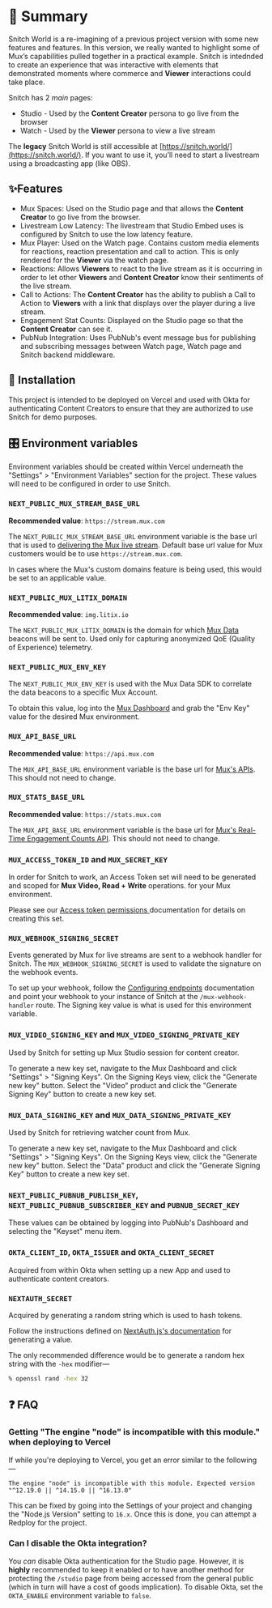 # 👀 Summary

Snitch World is a re-imagining of a previous project version with some new features and features.  In this version, we really wanted to highlight some of Mux’s capabilities pulled together in a practical example.  Snitch is intednded to create an experience that was interactive with elements that demonstrated moments where commerce and **Viewer** interactions could take place.

Snitch has 2 _main_ pages:

- Studio - Used by the **Content Creator** persona to go live from the browser
- Watch - Used by the **Viewer** persona to view a live stream

The **legacy** Snitch World is still accessible at [https://snitch.world/](https://snitch.world/).  If you want to use it, you’ll need to start a livestream using a broadcasting app (like OBS).

## ✨Features

- Mux Spaces: Used on the Studio page and that allows the **Content Creator** to go live from the browser.
- Livestream Low Latency: The livestream that Studio Embed uses is configured by Snitch to use the low latency feature.
- Mux Player: Used on the Watch page.  Contains custom media elements for reactions, reaction presentation and call to action.  This is only rendered for the **Viewer** via the watch page.
- Reactions: Allows **Viewers** to react to the live stream as it is occurring in order to let other **Viewers** and **Content Creator** know their sentiments of the live stream.
- Call to Actions: The **Content Creator** has the ability to publish a Call to Action to **Viewers** with a link that displays over the player during a live stream.
- Engagement Stat Counts: Displayed on the Studio page so that the **Content Creator** can see it.
- PubNub Integration: Uses PubNub's event message bus for publishing and subscribing messages between Watch page, Watch page and Snitch backend middleware.

## 🎁 Installation

This project is intended to be deployed on Vercel and used with Okta for authenticating Content Creators to ensure that they are authorized to use Snitch for demo purposes.

## 🎛️ Environment variables

Environment variables should be created within Vercel underneath the "Settings" > "Environment Variables" section for the project.  These values will need to be configured in order to use Snitch.

### `NEXT_PUBLIC_MUX_STREAM_BASE_URL`

**Recommended value**: `https://stream.mux.com`

The `NEXT_PUBLIC_MUX_STREAM_BASE_URL` environment variable is the base url that is used to [delivering the Mux live stream](https://docs.mux.com/guides/video/play-your-videos#2-create-an-hls-url).  Default base url value for Mux customers would be to use `https://stream.mux.com`.

In cases where the Mux's custom domains feature is being used, this would be set to an applicable value.

### `NEXT_PUBLIC_MUX_LITIX_DOMAIN`

**Recommended value**: `img.litix.io`

The `NEXT_PUBLIC_MUX_LITIX_DOMAIN` is the domain for which [Mux Data](https://docs.mux.com/guides/data) beacons will be sent to.  Used only for capturing anonymized QoE (Quality of Experience) telemetry.

### `NEXT_PUBLIC_MUX_ENV_KEY`

The `NEXT_PUBLIC_MUX_ENV_KEY` is used with the Mux Data SDK to correlate the data beacons to a specific Mux Account.

To obtain this value, log into the [Mux Dashboard](https://dashboard.mux.com/environments) and grab the "Env Key" value for the desired Mux environment.

### `MUX_API_BASE_URL`

**Recommended value**: `https://api.mux.com`

The `MUX_API_BASE_URL` environment variable is the base url for [Mux's APIs](https://docs.mux.com/api-reference/video).  This should not need to change.

### `MUX_STATS_BASE_URL`

**Recommended value**: `https://stats.mux.com`

The `MUX_API_BASE_URL` environment variable is the base url for [Mux's Real-Time Engagement Counts API](https://docs.mux.com/guides/data/see-how-many-people-are-watching).  This should not need to change.

### `MUX_ACCESS_TOKEN_ID` and `MUX_SECRET_KEY`

In order for Snitch to work, an Access Token set will need to be generated and scoped for **Mux Video, Read + Write** operations.  for your Mux environment.

Please see our [Access token permissions
](https://docs.mux.com/guides/video/make-api-requests#access-token-permissions) documentation for details on creating this set.

### `MUX_WEBHOOK_SIGNING_SECRET`

Events generated by Mux for live streams are sent to a webhook handler for Snitch.  The `MUX_WEBHOOK_SIGNING_SECRET` is used to validate the signature on the webhook events.

To set up your webhook, follow the [Configuring endpoints](https://docs.mux.com/guides/video/listen-for-webhooks#configuring-endpoints) documentation and point your webhook to your instance of Snitch at the `/mux-webhook-handler` route.  The Signing key value is what is used for this environment variable.

### `MUX_VIDEO_SIGNING_KEY` and `MUX_VIDEO_SIGNING_PRIVATE_KEY`

Used by Snitch for setting up Mux Studio session for content creator.  

To generate a new key set, navigate to the Mux Dashboard and click "Settings" > "Signing Keys".  On the Signing Keys view, click the "Generate new key" button.  Select the "Video" product and click the "Generate Signing Key" button to create a new key set.

### `MUX_DATA_SIGNING_KEY` and `MUX_DATA_SIGNING_PRIVATE_KEY`

Used by Snitch for retrieving watcher count from Mux.

To generate a new key set, navigate to the Mux Dashboard and click "Settings" > "Signing Keys".  On the Signing Keys view, click the "Generate new key" button.  Select the "Data" product and click the "Generate Signing Key" button to create a new key set.

### `NEXT_PUBLIC_PUBNUB_PUBLISH_KEY`, `NEXT_PUBLIC_PUBNUB_SUBSCRIBER_KEY` and `PUBNUB_SECRET_KEY`

These values can be obtained by logging into PubNub's Dashboard and selecting the "Keyset" menu item.

### `OKTA_CLIENT_ID`, `OKTA_ISSUER` and `OKTA_CLIENT_SECRET`

Acquired from within Okta when setting up a new App and used to authenticate content creators.

### `NEXTAUTH_SECRET`

Acquired by generating a random string which is used to hash tokens.

Follow the instructions defined on [NextAuth.js's documentation](https://next-auth.js.org/configuration/options#secret) for generating a value.

The only recommended difference would be to generate a random hex string with the `-hex` modifier— 

```sh
% openssl rand -hex 32
```

## ❓ FAQ

### Getting "The engine "node" is incompatible with this module." when deploying to Vercel

If while you're deploying to Vercel, you get an error similar to the following—

```
The engine "node" is incompatible with this module. Expected version "^12.19.0 || ^14.15.0 || ^16.13.0"
```

This can be fixed by going into the Settings of your project and changing the "Node.js Version" setting to `16.x`.  Once this is done, you can attempt a Redploy for the project.

### Can I disable the Okta integration?

You _can_ disable Okta authentication for the Studio page.  However, it is **highly** recommended to keep it enabled or to have another method for protecting the `/studio` page from being accessed from the general public (which in turn will have a cost of goods implication).  To disable Okta, set the `OKTA_ENABLE` environment variable to `false`.
